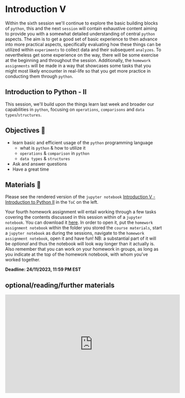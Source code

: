 # Introduction V

Within the sixth session we'll continue to explore the basic building blocks of `python`, this and the next `session` will contain exhaustive content aiming to provide you with a somewhat detailed understanding of central `python` aspects. The aim is to get a good set of basic experience to then advance into more practical aspects, specifically evaluating how these things can be utilized within `experiments` to collect data and their subsequent `analyzes`. To nevertheless get some experience on the way, there will be some exercise at the beginning and throughout the session. Additionally, the `homework assignments` will be made in a way that showcases some tasks that you might most likely encounter in real-life so that you get more practice in conducting them through `python`.

## Introduction to Python - II
This session, we'll build upon the things learn last week and broader our capabilities in `python`, focusing on `operations`, `comparisons` and `data types`/`structures`. 

## Objectives 📍

- learn basic and efficient usage of the `python` programming language
  - what is `python` & how to utilize it
  - `operations` & `comparison` in `python`
  - `data types` & `structures`
- Ask and answer questions
- Have a great time

## Materials 📓

Please see the rendered version of the `jupyter notebook` [Introduction V - Introduction to Python II](https://aylinsgl.github.io/Python_For_Psychologists_23-24/introduction/intro_python_II.html) in the `ToC` on the left.


Your fourth homework assignment will entail working through a few tasks covering the contents discussed in this session within of a `jupyter notebook`. You can download it [here](https://drive.google.com/file/d/1oHi1P3YzNLIKvhUx9TlmtmbIZT5Q2zHx/view?usp=sharing). In order to open it, put the `homework assignment notebook` within the folder you stored the `course materials`, start a `jupyter notebook` as during the sessions, navigate to the `homework assignment notebook`, open it and have fun! NB: a substantial part of it will be _optional_ and thus the notebook will look way longer than it actually is. Also remember that you can work on your homework in groups, as long as you indicate at the top of the homework notebook, with whom you've worked together.

**Deadline: 24/11/2023, 11:59 PM EST**

## optional/reading/further materials

<iframe width="560" height="315" src="https://www.youtube.com/embed/--_K4G3HCcI" title="YouTube video player" frameborder="0" allow="accelerometer; autoplay; clipboard-write; encrypted-media; gyroscope; picture-in-picture" allowfullscreen></iframe>